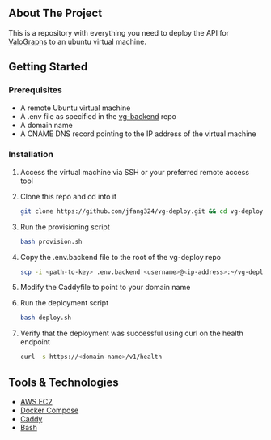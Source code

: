 ## About The Project

This is a repository with everything you need to deploy the API for [ValoGraphs](https://valographs.com) to an ubuntu virtual machine.

## Getting Started

### Prerequisites

-   A remote Ubuntu virtual machine
-   A .env file as specified in the [vg-backend](https://github.com/jfang324/vg-backend) repo
-   A domain name
-   A CNAME DNS record pointing to the IP address of the virtual machine

### Installation

1. Access the virtual machine via SSH or your preferred remote access tool

2. Clone this repo and cd into it
    ```bash
    git clone https://github.com/jfang324/vg-deploy.git && cd vg-deploy
    ```
3. Run the provisioning script
    ```bash
    bash provision.sh
    ```
4. Copy the .env.backend file to the root of the vg-deploy repo

    ```bash
    scp -i <path-to-key> .env.backend <username>@<ip-address>:~/vg-deploy/.env.backend
    ```

5. Modify the Caddyfile to point to your domain name

6. Run the deployment script
    ```bash
    bash deploy.sh
    ```
7. Verify that the deployment was successful using curl on the health endpoint
    ```bash
    curl -s https://<domain-name>/v1/health
    ```

## Tools & Technologies

-   [AWS EC2](https://aws.amazon.com/ec2/)
-   [Docker Compose](https://docs.docker.com/compose/)
-   [Caddy](https://caddyserver.com/)
-   [Bash](https://www.gnu.org/software/bash/)
